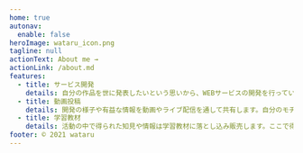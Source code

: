 ```yaml
---
home: true
autonav:
  enable: false
heroImage: wataru_icon.png
tagline: null
actionText: About me →
actionLink: /about.md
features:
  - title: サービス開発
    details: 自分の作品を世に発表したいという思いから、WEBサービスの開発を行っています。サービスを開発しながら、技術のキャッチアップ、情報のアウトプットなども行っていきます。
  - title: 動画投稿
    details: 開発の様子や有益な情報を動画やライブ配信を通して共有します。自分のモチベーションを上げ、同時に視聴者のモチベーションを上げられるようなコンテンツを目指します。
  - title: 学習教材
    details: 活動の中で得られた知見や情報は学習教材に落とし込み販売します。ここで得た資金はサービスの開発/運用費、動画や次の学習教材の質を向上させるために活用します。
footer: © 2021 wataru
---
```

